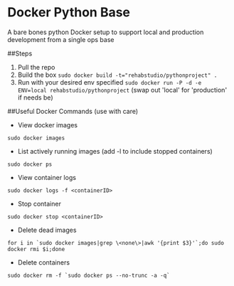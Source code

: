 Docker Python Base
==================

A bare bones python Docker setup to support local and production development from a single ops base

##Steps

1. Pull the repo
2. Build the box `sudo docker build -t="rehabstudio/pythonproject" .`
3. Run with your desired env specified `sudo docker run -P -d -e ENV=local rehabstudio/pythonproject` (swap out 'local' for 'production' if needs be)

##Useful Docker Commands (use with care)

- View docker images
```
sudo docker images
```
- List actively running images (add -l to include stopped containers)
```
sudo docker ps
```
- View container logs
```
sudo docker logs -f <containerID>
```
- Stop container
```
sudo docker stop <containerID>
```
- Delete dead images 
```
for i in `sudo docker images|grep \<none\>|awk '{print $3}'`;do sudo docker rmi $i;done
```
- Delete containers 
```
sudo docker rm -f `sudo docker ps --no-trunc -a -q`
```
